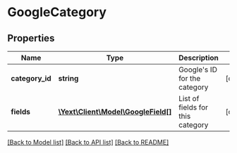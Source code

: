 # GoogleCategory

## Properties
Name | Type | Description | Notes
------------ | ------------- | ------------- | -------------
**category_id** | **string** | Google&#39;s ID for the category | [optional] 
**fields** | [**\Yext\Client\Model\GoogleField[]**](GoogleField.md) | List of fields for this category | [optional] 

[[Back to Model list]](../README.md#documentation-for-models) [[Back to API list]](../README.md#documentation-for-api-endpoints) [[Back to README]](../README.md)


